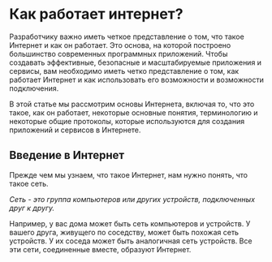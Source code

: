 # Как работает интернет?

Разработчику важно иметь четкое представление о том, что такое Интернет и как он работает. Это основа, на которой построено большинство современных программных приложений. Чтобы создавать эффективные, безопасные и масштабируемые приложения и сервисы, вам необходимо иметь четко представление о том, как работает Интернет и как использовать его возможности и возможности подключения.

В этой статье мы рассмотрим основы Интернета, включая то, что это такое, как он работает, некоторые основные понятия, терминологию и некоторые общие протоколы, которые используются для создания приложений и сервисов в Интернете.

## Введение в Интернет

Прежде чем мы узнаем, что такое Интернет, нам нужно понять, что такое сеть.

*Сеть - это группа компьютеров или других устройств, подключенных друг к другу.*

Например, у вас дома может быть сеть компьютеров и устройств. У вашего друга, живущего по соседству, может быть похожая сеть устройств. У их соседа может быть аналогичная сеть устройств. Все эти сети, соединенные вместе, образуют Интернет.